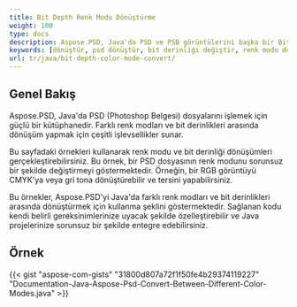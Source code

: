 ```yaml
---
title: Bit Depth Renk Modu Dönüştürme
weight: 100
type: docs
description: Aspose.PSD, Java'da PSD ve PSB görüntülerini başka bir Bit Derinliği ve Renk Moduna dönüştürebilir.
keywords: [dönüştür, psd dönüştür, bit derinliği değiştir, renk modu değiştir, psd'yi cmyk'ye dönüştür, bit derinliği, renk modu dönüştür, psd api, java, kod örneği]
url: tr/java/bit-depth-color-mode-convert/
---
```


## **Genel Bakış**
Aspose.PSD, Java'da PSD (Photoshop Belgesi) dosyalarını işlemek için güçlü bir kütüphanedir. Farklı renk modları ve bit derinlikleri arasında dönüşüm yapmak için çeşitli işlevsellikler sunar.

Bu sayfadaki örnekleri kullanarak renk modu ve bit derinliği dönüşümleri gerçekleştirebilirsiniz. Bu örnek, bir PSD dosyasının renk modunu sorunsuz bir şekilde değiştirmeyi göstermektedir. Örneğin, bir RGB görüntüyü CMYK'ya veya gri tona dönüştürebilir ve tersini yapabilirsiniz.

Bu örnekler, Aspose.PSD'yi Java'da farklı renk modları ve bit derinlikleri arasında dönüştürmek için kullanma şeklini göstermektedir. Sağlanan kodu kendi belirli gereksinimlerinize uyacak şekilde özelleştirebilir ve Java projelerinize sorunsuz bir şekilde entegre edebilirsiniz.
## **Örnek**
{{< gist "aspose-com-gists" "31800d807a72f1f50fe4b29374119227" "Documentation-Java-Aspose-Psd-Convert-Between-Different-Color-Modes.java" >}}
